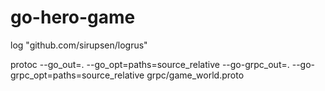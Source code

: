 # go-hero-game
log "github.com/sirupsen/logrus"

protoc --go_out=. --go_opt=paths=source_relative --go-grpc_out=. --go-grpc_opt=paths=source_relative grpc/game_world.proto